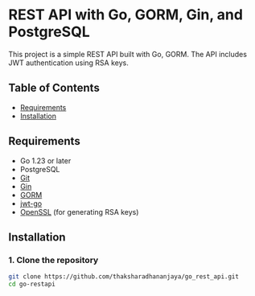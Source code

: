 # REST API with Go, GORM, Gin, and PostgreSQL

This project is a simple REST API built with Go, GORM. The API includes JWT authentication using RSA keys.

## Table of Contents

- [Requirements](#requirements)
- [Installation](#installation)

## Requirements

- Go 1.23 or later
- PostgreSQL
- [Git](https://git-scm.com/)
- [Gin](https://github.com/gin-gonic/gin)
- [GORM](https://gorm.io/)
- [jwt-go](https://github.com/dgrijalva/jwt-go)
- [OpenSSL](https://www.openssl.org/) (for generating RSA keys)

## Installation

### 1. Clone the repository

```bash
git clone https://github.com/thaksharadhananjaya/go_rest_api.git
cd go-restapi
